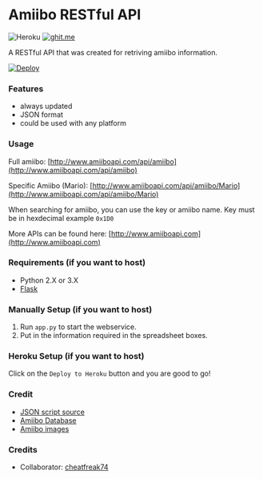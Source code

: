# Amiibo RESTful API

![Heroku](http://heroku-badge.herokuapp.com/?app=amiiboapi&style=flat&svg=1) 
[![ghit.me](https://ghit.me/badge.svg?repo=N3evin/amiiboapi)](https://ghit.me/repo/N3evin/amiiboapi)


A RESTful API that was created for retriving amiibo information.

[![Deploy](https://www.herokucdn.com/deploy/button.svg)](https://heroku.com/deploy)

### Features
- always updated
- JSON format
- could be used with any platform

### Usage
Full amiibo: [http://www.amiiboapi.com/api/amiibo](http://www.amiiboapi.com/api/amiibo) 

Specific Amiibo (Mario): [http://www.amiiboapi.com/api/amiibo/Mario](http://www.amiiboapi.com/api/amiibo/Mario)

When searching for amiibo, you can use the key or amiibo name. Key must be in hexdecimal example `0x1D0`

More APIs can be found here: [http://www.amiiboapi.com](http://www.amiiboapi.com) 

### Requirements (if you want to host)
- Python 2.X or 3.X
- [Flask](http://flask.pocoo.org/)

### Manually Setup (if you want to host)
1. Run `app.py` to start the webservice.
2. Put in the information required in the spreadsheet boxes.

### Heroku Setup (if you want to host)
Click on the `Deploy to Heroku` button and you are good to go!

### Credit
- [JSON script source](https://script.google.com/d/143u0RLuppsmYJ0B3wzo6i0jZYSfIFV2NLJMHPM-Sqczpr9bLwdffc-Wx/edit?usp=sharing)
- [Amiibo Database](https://docs.google.com/spreadsheets/d/19E7pMhKN6x583uB6bWVBeaTMyBPtEAC-Bk59Y6cfgxA)
- [Amiibo images](http://amiibo.life)

### Credits
- Collaborator: [cheatfreak74](https://github.com/cheatfreak47)